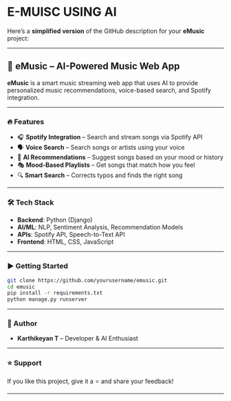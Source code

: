# E-MUISC USING AI
Here’s a **simplified version** of the GitHub description for your **eMusic** project:

---

## 🎵 eMusic – AI-Powered Music Web App

**eMusic** is a smart music streaming web app that uses AI to provide personalized music recommendations, voice-based search, and Spotify integration.

---

### 🔥 Features

* 🎧 **Spotify Integration** – Search and stream songs via Spotify API
* 🗣️ **Voice Search** – Search songs or artists using your voice
* 🎵 **AI Recommendations** – Suggest songs based on your mood or history
* 🎭 **Mood-Based Playlists** – Get songs that match how you feel
* 🔍 **Smart Search** – Corrects typos and finds the right song

---

### 🛠️ Tech Stack

* **Backend**: Python (Django)
* **AI/ML**: NLP, Sentiment Analysis, Recommendation Models
* **APIs**: Spotify API, Speech-to-Text API
* **Frontend**: HTML, CSS, JavaScript

---

### ▶️ Getting Started

```bash
git clone https://github.com/yourusername/emusic.git
cd emusic
pip install -r requirements.txt
python manage.py runserver
```

---

### 👤 Author

* **Karthikeyan T** – Developer & AI Enthusiast

---

### ⭐ Support

If you like this project, give it a ⭐ and share your feedback!

---
